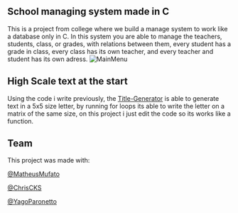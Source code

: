 ## School managing system made in C
This is a project from college where we build a manage system to work like a database only in C.
In this system you are able to manage the teachers, students, class, or grades, with relations between them, every student has a grade in class, every class has its own teacher, and every teacher and student has its own adress. 
![MainMenu](https://user-images.githubusercontent.com/87271192/190913958-8da434aa-4225-4eda-abb3-d722d5f8d891.png)

## High Scale text at the start
Using the code i write previously, the
[Title-Generator](https://github.com/JaaumG/Title-Generator) is able to generate text in a 5x5 size letter, by running for loops its able to write the letter on a matrix of the same size, on this project i just edit the code so its works like a function.

## Team
This project was made with:

[@MatheusMufato](https://github.com/MatheusMufato)
  
[@ChrisCKS](https://github.com/ChrisCKS)

[@YagoParonetto](https://github.com/YagoParonetto)
